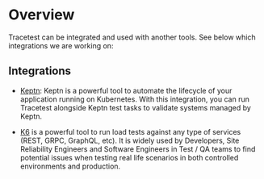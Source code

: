# Overview

Tracetest can be integrated and used with another tools. See below which integrations we are working on:

## Integrations

- [Keptn](./keptn.md): Keptn is a powerful tool to automate the lifecycle of your application running on Kubernetes. With this integration, you can run Tracetest alongside Keptn test tasks to validate systems managed by Keptn.

- [K6](./k6.md) is a powerful tool to run load tests against any type of services (REST, GRPC, GraphQL, etc). It is widely used by Developers, Site Reliability Engineers and Software Engineers in Test / QA teams to find potential issues when testing real life scenarios in both controlled environments and production.
